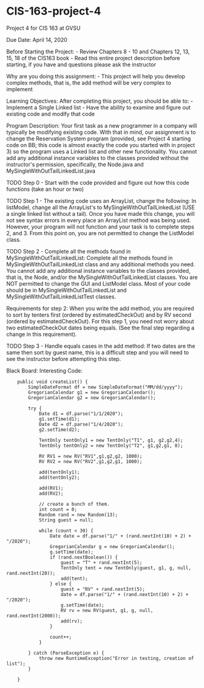 # CIS-163-project-4
Project 4 for CIS 163 at GVSU 

Due Date:
    April 14, 2020

Before Starting the Project:
    - Review Chapters 8 - 10 and Chapters 12, 13, 15, 18 of the CIS163 book
    - Read this entire project description before starting, if you have and questions please ask the instructor

Why are you doing this assignment:
    - This project will help you develop complex methods, that is, the add method will be very complex to implement

Learning Objectives:
    After completing this project, you should be able to:
        - Implement a Single Linked list
        - Have the ability to examine and figure out existing code and modify that code

Program Description:
    Your first task as a new programmer in a company will typically be modifying existing code. With that in mind,
    our assignment is to change the Reservation System program (provided, see Project 4 starting code on BB; this code
    is almost exactly the code you started with in project 3) so the program uses a Linked list and other new
    functionality. You cannot add any additional instance variables to the classes provided without the instructor's
    permission, specifically, the Node.java and MySingleWithOutTailLinkedList.java

TODO Step 0 - Start with the code provided and figure out how this code functions (take an hour or two)

TODO Step 1 - The existing code uses an ArrayList, change the following:
    In listModel, change all the ArrayList's to MySingleWithOutTailLinkedList (USE a single linked list without a tail).
    Once you have made this change, you will not see syntax errors in every place an ArrayList method was being used.
    However, your program will not function and your task is to complete steps 2, and 3. From this point on, you are not
    permitted to change the ListModel class.

TODO Step 2 - Complete all the methods found in MySingleWithOutTailLinkedList:
    Complete all the methods found in MySingleWithOutTailLinkedList class and any additional methods you need. You
    cannot add any additional instance variables to the classes provided, that is, the Node, and/or the
    MySingleWithOutTailLinkedList classes. You are NOT permitted to change the GUI and ListModel class. Most of your
    code should be in MySingleWithOutTailLinkedList and MySingleWithOutTailLinkedListTest classes.

  Requirements for step 2:
      When you write the add method, you are required to sort by tenters first (ordered by estimatedCheckOut) and by RV
      second (ordered by estimatedCheckOut). For this step 1, you need not worry about two estimatedCheckOut dates
      being equals. (See the final step regarding a change in this requirement).

TODO Step 3 - Handle equals cases in the add method:
    If two dates are the same then sort by guest name, this is a difficult step and you will need to see the instructor
    before attempting this step.



Black Board:
    Interesting Code:

        public void createList() {
            SimpleDateFormat df = new SimpleDateFormat("MM/dd/yyyy");
            GregorianCalendar g1 = new GregorianCalendar();
            GregorianCalendar g2 = new GregorianCalendar();

            try {
                Date d1 = df.parse("1/1/2020");
                g1.setTime(d1);
                Date d2 = df.parse("1/4/2020");
                g2.setTime(d2);

                TentOnly tentOnly1 = new TentOnly("T1", g1, g2,g2,4);
                TentOnly tentOnly2 = new TentOnly("T2", g1,g2,g1, 8);

                RV RV1 = new RV("RV1",g1,g2,g2, 1000);
                RV RV2 = new RV("RV2",g1,g2,g1, 1000);

                add(tentOnly1);
                add(tentOnly2);

                add(RV1);
                add(RV2);

                // create a bunch of them.
                int count = 0;
                Random rand = new Random(13);
                String guest = null;

                while (count < 30) {
                    Date date = df.parse("1/" + (rand.nextInt(10) + 2) + "/2020");
                    GregorianCalendar g = new GregorianCalendar();
                    g.setTime(date);
                    if (rand.nextBoolean()) {
                        guest = "T" + rand.nextInt(5);
                        TentOnly tent = new TentOnly(guest, g1, g, null, rand.nextInt(20));
                        add(tent);
                    } else {
                        guest = "RV" + rand.nextInt(5);
                        date = df.parse("1/" + (rand.nextInt(10) + 2) + "/2020");
                        g.setTime(date);
                        RV rv = new RV(guest, g1, g, null, rand.nextInt(2000));
                        add(rv);
                    }

                    count++;
                }

            } catch (ParseException e) {
                throw new RuntimeException("Error in testing, creation of list");
            }

        }
